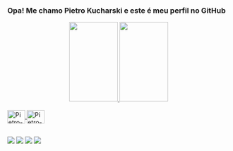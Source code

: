### Opa! Me chamo Pietro Kucharski e este é meu perfil no GitHub
<div align="center">
  <a href="https://github.com/PietroKucharski">
  <img height="180em" width="110em" src="https://github-readme-stats.vercel.app/api?username=PietroKucharski&show_icons=true&theme=dark&include_all_commits=true&count_private=true"/>
  <img height="180em" width="110em" src="https://github-readme-stats.vercel.app/api/top-langs/?username=PietroKucharski&layout=compact&langs_count=7&theme=dark"/>
</div>
<div style="display: inline_block"><br>
  <img align="center" alt="Pietro-Python" height="30" width="40" src="https://cdn.jsdelivr.net/gh/devicons/devicon/icons/python/python-original.svg">
  <img align="center" alt="Pietro-Java" height="30" width="40" src="https://cdn.jsdelivr.net/gh/devicons/devicon/icons/java/java-original.svg">
</div>  

##
  
  
<div>
  <a href="https://instagram.com/rafaballerini" target="_blank"><img src="https://img.shields.io/badge/-Instagram-%23E4405F?style=for-the-badge&logo=instagram&logoColor=white" target="_blank"></a> 
  <a href = "mailto:kucharskipietro@gmail.com"><img src="https://img.shields.io/badge/-Gmail-%23333?style=for-the-badge&logo=gmail&logoColor=white" target="_blank"></a>
  <a href="https://www.linkedin.com/in/pietro-kucharski-4b624b1b8/" target="_blank"><img src="https://img.shields.io/badge/-LinkedIn-%230077B5?style=for-the-badge&logo=linkedin&logoColor=white" target="_blank"></a> 
  <a href = "mailto:pietrokucharski@hotmail.com"><img src="https://img.shields.io/badge/Microsoft_Outlook-0078D4?style=for-the-badge&logo=microsoft-outlook&logoColor=whit" target="_blank"></a>
</div>
